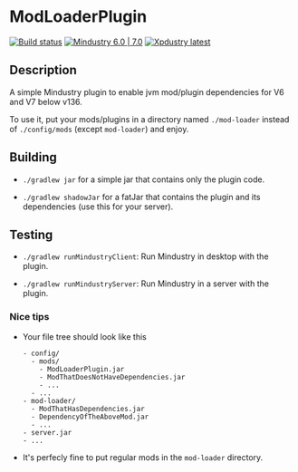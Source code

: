 # ModLoaderPlugin

[![Build status](https://github.com/Xpdustry/ModLoaderPlugin/actions/workflows/build.yml/badge.svg?branch=master&event=push)](https://github.com/Xpdustry/ModLoaderPlugin/actions/workflows/build.yml)
[![Mindustry 6.0 | 7.0 ](https://img.shields.io/badge/Mindustry-6.0%20%7C%207.0-ffd37f)](https://github.com/Anuken/Mindustry/releases)
[![Xpdustry latest](https://repo.xpdustry.fr/api/badge/latest/releases/fr/xpdustry/mod-loader-plugin?color=00FFFF&name=ModLoaderPlugin&prefix=v)](https://github.com/Xpdustry/ModLoaderPlugin/releases)

## Description

A simple Mindustry plugin to enable jvm mod/plugin dependencies for V6 and V7 below v136.

To use it, put your mods/plugins in a directory named `./mod-loader` instead of `./config/mods` (except `mod-loader`) and enjoy.

## Building

- `./gradlew jar` for a simple jar that contains only the plugin code.

- `./gradlew shadowJar` for a fatJar that contains the plugin and its dependencies (use this for your server).

## Testing 

- `./gradlew runMindustryClient`: Run Mindustry in desktop with the plugin.

- `./gradlew runMindustryServer`: Run Mindustry in a server with the plugin.

### Nice tips

- Your file tree should look like this
  
  ```
  - config/
    - mods/
      - ModLoaderPlugin.jar
      - ModThatDoesNotHaveDependencies.jar
      - ...
    - ...
  - mod-loader/
    - ModThatHasDependencies.jar
    - DependencyOfTheAboveMod.jar
    - ...
  - server.jar
  - ...
  ```

- It's perfecly fine to put regular mods in the `mod-loader` directory.
